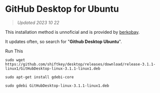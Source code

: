 # GitHub Desktop for Ubuntu

> _Updated 2023 10 22_

This installation method is unnoficial and is provided by [berkobay](https://gist.github.com/berkorbay/6feda478a00b0432d13f1fc0a50467f1).

It updates often, so search for "**Github Desktop Ubuntu**".

Run This
```
sudo wget https://github.com/shiftkey/desktop/releases/download/release-3.1.1-linux1/GitHubDesktop-linux-3.1.1-linux1.deb

sudo apt-get install gdebi-core

sudo gdebi GitHubDesktop-linux-3.1.1-linux1.deb
```